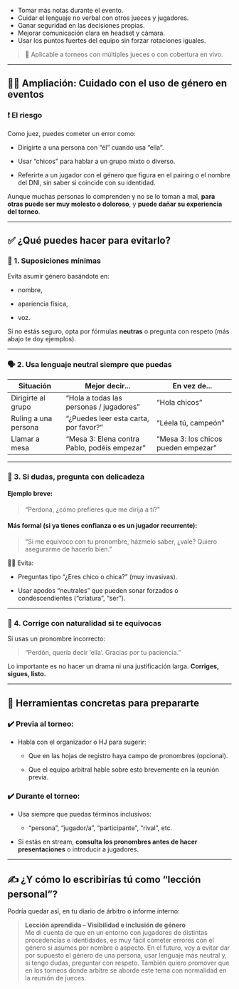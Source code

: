 - Tomar más notas durante el evento.
- Cuidar el lenguaje no verbal con otros jueces y jugadores.
- Ganar seguridad en las decisiones propias.
- Mejorar comunicación clara en headset y cámara.
- Usar los puntos fuertes del equipo sin forzar rotaciones iguales.

> 📌 Aplicable a torneos con múltiples jueces o con cobertura en vivo.


---

## 🏳️‍🌈 Ampliación: Cuidado con el uso de género en eventos

### ❗ El riesgo

Como juez, puedes cometer un error como:

- Dirigirte a una persona con “él” cuando usa “ella”.
    
- Usar “chicos” para hablar a un grupo mixto o diverso.
    
- Referirte a un jugador con el género que figura en el pairing o el nombre del DNI, sin saber si coincide con su identidad.
    

Aunque muchas personas lo comprenden y no se lo toman a mal, **para otras puede ser muy molesto o doloroso**, y **puede dañar su experiencia del torneo**.

---

## ✅ ¿Qué puedes hacer para evitarlo?

### 🧠 1. Suposiciones mínimas

Evita asumir género basándote en:

- nombre,
    
- apariencia física,
    
- voz.
    

Si no estás seguro, opta por fórmulas **neutras** o pregunta con respeto (más abajo te doy ejemplos).

---

### 🗣️ 2. Usa lenguaje neutral siempre que puedas

|Situación|Mejor decir...|En vez de...|
|---|---|---|
|Dirigirte al grupo|“Hola a todas las personas / jugadores”|“Hola chicos”|
|Ruling a una persona|“¿Puedes leer esta carta, por favor?”|“Léela tú, campeón”|
|Llamar a mesa|“Mesa 3: Elena contra Pablo, podéis empezar”|“Mesa 3: los chicos pueden empezar”|

---

### 🤝 3. Si dudas, pregunta con delicadeza

#### Ejemplo breve:

> “Perdona, ¿cómo prefieres que me dirija a ti?”

#### Más formal (si ya tienes confianza o es un jugador recurrente):

> “Si me equivoco con tu pronombre, házmelo saber, ¿vale? Quiero asegurarme de hacerlo bien.”

🙅‍♂️ Evita:

- Preguntas tipo “¿Eres chico o chica?” (muy invasivas).
    
- Usar apodos “neutrales” que pueden sonar forzados o condescendientes (“criatura”, “ser”).
    

---

### 🔁 4. Corrige con naturalidad si te equivocas

Si usas un pronombre incorrecto:

> “Perdón, quería decir ‘ella’. Gracias por tu paciencia.”

Lo importante es no hacer un drama ni una justificación larga. **Corriges, sigues, listo.**

---

## 🧰 Herramientas concretas para prepararte

### ✔️ Previa al torneo:

- Habla con el organizador o HJ para sugerir:
    
    - Que en las hojas de registro haya campo de pronombres (opcional).
        
    - Que el equipo arbitral hable sobre esto brevemente en la reunión previa.
        

### ✔️ Durante el torneo:

- Usa siempre que puedas términos inclusivos:
    
    - “persona”, “jugador/a”, “participante”, “rival”, etc.
        
- Si estás en stream, **consulta los pronombres antes de hacer presentaciones** o introducir a jugadores.
    

---

## ✍️ ¿Y cómo lo escribirías tú como “lección personal”?

Podría quedar así, en tu diario de árbitro o informe interno:

> **Lección aprendida – Visibilidad e inclusión de género**  
> Me di cuenta de que en un entorno con jugadores de distintas procedencias e identidades, es muy fácil cometer errores con el género si asumes por nombre o aspecto. En el futuro, voy a evitar dar por supuesto el género de una persona, usar lenguaje más neutral y, si tengo dudas, preguntar con respeto. También quiero promover que en los torneos donde arbitre se aborde este tema con normalidad en la reunión de jueces.
